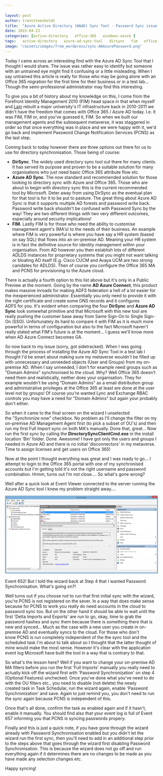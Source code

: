 ```yaml
---

layout: post
author: trentsteenholdt
title:  "Azure Active Directory (WAAD) Sync Tool - Password Sync issue and the importance of running the entire wizard"
date: 2015-04-23
categories: [active-directory   office-365   windows-azure ]
tags:   active-directory   azure-ad-sync-tool   dirsync   fim   office-365   password-synchronisation   pcns   waad   windows-azure
image: "/assets/images/from_wordpress/sync-ADAzurePassword.png"
---
```



Today I came across an interesting find with the Azure AD Sync Tool that I thought I would share. The issue was rather easy to identify but someone with an untrained eye might find it confusing or a little misleading. When I say untrained this article is really for those who may be going alone with an Office 365 migration for the first time for their business or in a test lab... Though the semi-professional administrator may find this interesting.

To give you a bit of history about my knowledge on this, I come from the Forefront Identity Management 2010 (FIM) head space in that when myself and [Lain](https://lainrobertson.wordpress.com/) rebuilt a major university's IT infrastructure back in 2010-2011 we didn't have the freedom that comes with Office 365 / Azure AD today. I.e. It was FIM, FIM or, and you've guessed it, FIM. So when we built our management agents and the subsequent metaverse, it was staggered in order so that once everything was in place and we were happy with it, we'd go back and implement Password Change Notification Services (PCNS) as the last step.

Coming back to today however there are three options out there for us to use for directory synchronisation. Those being of course:

- **DirSync**. The widely used directory sync tool out there for many clients. It has served its purpose and proven to be a suitable solution for many organisations who just need basic Office 365 attribute flow etc.
- **Azure AD Sync**. The now standard and recommended solution for those looking to directory sync with Azure and Office 365. Those who are about to begin with directory sync this is the current recommended tool by Microsoft. Deter away from using DirSync as the eventual plan for that tool is for it to be put to pasture. The great thing about Azure AD Sync is that it supports multiple AD forests and password write back. Password write back shouldn't be confused with Password Sync by the way! They are two different things with two very different outcomes, especially around security implications!
- **FIM.** Lastly FIM is for those who need the ability to customise management agent's (MA's) to the needs of their business. An example where FIM is very powerful is where you have say a HR system (based on say SQL) that flows into an on-premise AD. Meaning your HR system is in fact the definitive source for identity management within your organisation. From AD however you then establish lots of different ADLDS instances for proprietary systems that you might not want talking or bloating AD itself (E.g. Cisco CUCM and Avaya UCM are two strong canidates for ADLDS). Then of course you configure the Office 365 MA and PCNS for provisioning to the Azure cloud.

There is actually a fourth option to this list above but it's only in a Public Preview at the moment. Going by the name **AD Azure Connect**, this product makes massive inroads for making ADFS federation a hell of a lot easier for the inexperienced administrator. Essentially you only need to provide it with the right certificate and create some DNS records and it configures ADFS for you. It's evident when comparing the four **DirSync** and **Azure AD Sync** look somewhat primitive and that Microsoft with this new tool are really pushing the customer base away from Same Sign-On to Single Sign-On (SSO). Unfortunately its hard to compare it with FIM as it is much more powerful in terms of configuration but also to the fact Microsoft haven't really stated what FIM's future is at the moment... I guess we'll know more when AD Azure Connect becomes GA.

So now back to my issue (sorry, got sidetracked). When I was going through the process of installing the Azure AD Sync Tool in a test lab I thought I'd be smart about making sure my metaverse wouldn't be filled up with unnecessary and unneeded objects (User and Groups) from my on-premise AD. When I say unneeded, I don't for example need groups such as "Domain Admins" synchronised to the cloud. Why? Well Office 365 doesn't need them and realistically, neither does your organisation. They for example wouldn't be using "Domain Admins" as a email distribution group and administrative privileges at the Office 365 at least are done at the user level not by groups! Of course you're wanted Lync and Exchange RBAC controls you may have a need for "Domain Admins" but again your probably don't either.

So when it came to the final screen on the wizard I unselected the "Synchronize now" checkbox. No problem as I'll change the filter on my on-premise AD Management Agent first (to pick a subset of OU's) and then run my first Full Import sync on both MA's manually. Done that, great... Now run the first sync by calling the **DirectorySyncClientCmd.exe** in the install location 'Bin' folder. Done. Awesome! I have got only the users and groups I needed in Azure AD and there is no initial 'disconnectors' in my metaverse. Time to assign licenses and get users on Office 365!

Now at the point I thought everything was great and I was ready to go... I attempt to login to the Office 365 portal with one of my synchronised accounts but I'm getting told it's not the right username and password combination. Hrmm, turns out I'm not close.... So what's gone wrong?

Well after a quick look at Event Viewer connected to the server running the Azure AD Sync tool I knew my problem straight away....

[![eventvwr-ADAzure](/assets/images/from_wordpress/eventvwr-ADAzure.png)](/assets/images/from_wordpress/eventvwr-ADAzure.png)

Event 652! But I told the wizard back at Step 4 that I wanted Password Synchronisation. What's going on?!

Well turns out if you choose not to run that first initial sync with the wizard, you're PCNS is not registered on the sever. In a way that does make sense because for PCNS to work you really do need accounts in the cloud to password sync too. But on the other hand it should be able to wait until the first 'Delta Imports and Exports' are run to go, okay, time to grab the password hashes and sync them because there is something there that is new and synced... Much as the case with a new user you create in on-premise AD and eventually syncs to the cloud. For those who don't know PCNS is run completely independent of the the sync tool and the scheduled task I'm about to talk about so I thought that the latter thought of mine would make the most sense. However it's clear with the application event log Microsoft have built the tool in a way that is contrary to that.

So what's the lesson here? Well if you want to change your on-premise AD MA filters before you run the first 'Full Imports' manually you really need to actually kick off the wizard first with 'Password Synchronization' on step 4 (Optional Features) unchecked. Once you've done what you've need to do with the OU filters etc., you need to disable (not delete) the newly created task in Task Schedular, run the wizard again, enable 'Password Synchronization' and save. Again to just remind you, you don't need to run the sync again because PCNS is independent of this.

Once that's all done, confirm the task as enabled again and if it hasn't, enable it manually. You should find also that your event log is full of Event 657 informing you that PCNS is syncing passwords propery.

Finally and this is just a quick note, if you have gone through the wizard already with Password Synchronisation enabled but you didn't let the wizard run the first sync, then you'll need to add in an additional step prior to the steps above that goes through the wizard first disabling Password Synchronisation. This is because the wizard does not go off and run everything again if it determines there are no changes to be made as you have made any selection changes etc.​

Happy syncing!
